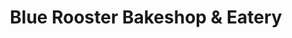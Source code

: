 ---
title: "Blue Rooster Bakeshop & Eatery"
url: /monroe/blue-rooster-bakeshop-und-eatery/
shop: Bäckerei
---